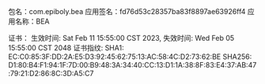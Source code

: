 包名：com.epiboly.bea 
应用签名：fd76d53c28357ba83f8897ae63926ff4
应用名称：BEA

证书：
生效时间: Sat Feb 11 15:55:00 CST 2023, 失效时间: Wed Feb 05 15:55:00 CST 2048
证书指纹:
SHA1: EC:C0:85:3F:DD:2A:E5:D3:92:45:62:75:13:AC:58:4C:D2:73:62:BE
SHA256: D1:80:B4:F1:94:1F:7D:00:B9:48:3A:34:40:CC:13:D1:1A:38:8F:83:E4:37:AB:47:79:21:D2:86:8C:3D:A5:C7
